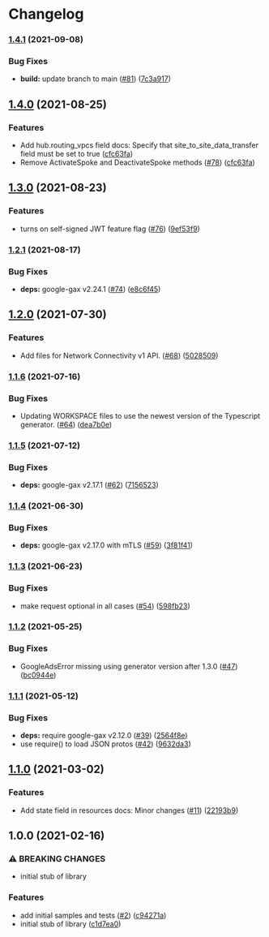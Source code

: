 # Changelog

### [1.4.1](https://www.github.com/googleapis/nodejs-network-connectivity/compare/v1.4.0...v1.4.1) (2021-09-08)


### Bug Fixes

* **build:** update branch to main ([#81](https://www.github.com/googleapis/nodejs-network-connectivity/issues/81)) ([7c3a917](https://www.github.com/googleapis/nodejs-network-connectivity/commit/7c3a9179e1b2a770c6cdd16d8cf935c99b5cc9eb))

## [1.4.0](https://www.github.com/googleapis/nodejs-network-connectivity/compare/v1.3.0...v1.4.0) (2021-08-25)


### Features

* Add hub.routing_vpcs field docs: Specify that site_to_site_data_transfer field must be set to true ([cfc63fa](https://www.github.com/googleapis/nodejs-network-connectivity/commit/cfc63fa4dcb74f99d0dae8df45530a1139ac7c36))
* Remove ActivateSpoke and DeactivateSpoke methods ([#78](https://www.github.com/googleapis/nodejs-network-connectivity/issues/78)) ([cfc63fa](https://www.github.com/googleapis/nodejs-network-connectivity/commit/cfc63fa4dcb74f99d0dae8df45530a1139ac7c36))

## [1.3.0](https://www.github.com/googleapis/nodejs-network-connectivity/compare/v1.2.1...v1.3.0) (2021-08-23)


### Features

* turns on self-signed JWT feature flag ([#76](https://www.github.com/googleapis/nodejs-network-connectivity/issues/76)) ([9ef53f9](https://www.github.com/googleapis/nodejs-network-connectivity/commit/9ef53f9ecd0fc572824984b9f948a7919384ffe8))

### [1.2.1](https://www.github.com/googleapis/nodejs-network-connectivity/compare/v1.2.0...v1.2.1) (2021-08-17)


### Bug Fixes

* **deps:** google-gax v2.24.1 ([#74](https://www.github.com/googleapis/nodejs-network-connectivity/issues/74)) ([e8c6f45](https://www.github.com/googleapis/nodejs-network-connectivity/commit/e8c6f45241e83e35dfddb22c708336b1d2e1c0a2))

## [1.2.0](https://www.github.com/googleapis/nodejs-network-connectivity/compare/v1.1.6...v1.2.0) (2021-07-30)


### Features

* Add files for Network Connectivity v1 API. ([#68](https://www.github.com/googleapis/nodejs-network-connectivity/issues/68)) ([5028509](https://www.github.com/googleapis/nodejs-network-connectivity/commit/5028509d9a0ec649596b11a60906d23e68ff684d))

### [1.1.6](https://www.github.com/googleapis/nodejs-network-connectivity/compare/v1.1.5...v1.1.6) (2021-07-16)


### Bug Fixes

* Updating WORKSPACE files to use the newest version of the Typescript generator. ([#64](https://www.github.com/googleapis/nodejs-network-connectivity/issues/64)) ([dea7b0e](https://www.github.com/googleapis/nodejs-network-connectivity/commit/dea7b0e623a99483d05fec6a1b7ea422f686e86c))

### [1.1.5](https://www.github.com/googleapis/nodejs-network-connectivity/compare/v1.1.4...v1.1.5) (2021-07-12)


### Bug Fixes

* **deps:** google-gax v2.17.1 ([#62](https://www.github.com/googleapis/nodejs-network-connectivity/issues/62)) ([7156523](https://www.github.com/googleapis/nodejs-network-connectivity/commit/7156523ebe8d49457d2d57b77db048ce3ab47d4f))

### [1.1.4](https://www.github.com/googleapis/nodejs-network-connectivity/compare/v1.1.3...v1.1.4) (2021-06-30)


### Bug Fixes

* **deps:** google-gax v2.17.0 with mTLS ([#59](https://www.github.com/googleapis/nodejs-network-connectivity/issues/59)) ([3f81f41](https://www.github.com/googleapis/nodejs-network-connectivity/commit/3f81f4139e316a97a76b5482478d44d5a8cc173a))

### [1.1.3](https://www.github.com/googleapis/nodejs-network-connectivity/compare/v1.1.2...v1.1.3) (2021-06-23)


### Bug Fixes

* make request optional in all cases ([#54](https://www.github.com/googleapis/nodejs-network-connectivity/issues/54)) ([598fb23](https://www.github.com/googleapis/nodejs-network-connectivity/commit/598fb232c03e46a169b898be134261eed6948c97))

### [1.1.2](https://www.github.com/googleapis/nodejs-network-connectivity/compare/v1.1.1...v1.1.2) (2021-05-25)


### Bug Fixes

* GoogleAdsError missing using generator version after 1.3.0 ([#47](https://www.github.com/googleapis/nodejs-network-connectivity/issues/47)) ([bc0944e](https://www.github.com/googleapis/nodejs-network-connectivity/commit/bc0944e2320a10abc9e2a8bb36ff48bff904c9c3))

### [1.1.1](https://www.github.com/googleapis/nodejs-network-connectivity/compare/v1.1.0...v1.1.1) (2021-05-12)


### Bug Fixes

* **deps:** require google-gax v2.12.0 ([#39](https://www.github.com/googleapis/nodejs-network-connectivity/issues/39)) ([2564f8e](https://www.github.com/googleapis/nodejs-network-connectivity/commit/2564f8e86d03e6c4b98f46c8b9ed2be35ad6550a))
* use require() to load JSON protos ([#42](https://www.github.com/googleapis/nodejs-network-connectivity/issues/42)) ([9632da3](https://www.github.com/googleapis/nodejs-network-connectivity/commit/9632da36d550a4775b34d4ab54300eae00960b41))

## [1.1.0](https://www.github.com/googleapis/nodejs-network-connectivity/compare/v1.0.0...v1.1.0) (2021-03-02)


### Features

* Add state field in resources docs: Minor changes ([#11](https://www.github.com/googleapis/nodejs-network-connectivity/issues/11)) ([22193b9](https://www.github.com/googleapis/nodejs-network-connectivity/commit/22193b9cb8e767f0b93a17c353f4cb1b38acf317))

## 1.0.0 (2021-02-16)


### ⚠ BREAKING CHANGES

* initial stub of library

### Features

* add initial samples and tests ([#2](https://www.github.com/googleapis/nodejs-network-connectivity/issues/2)) ([c94271a](https://www.github.com/googleapis/nodejs-network-connectivity/commit/c94271a424a855cb085aeb2874f7e8bf2edc84a1))
* initial stub of library ([c1d7ea0](https://www.github.com/googleapis/nodejs-network-connectivity/commit/c1d7ea0d5ae0b2f816c340d46b508a6eb33e7d83))
